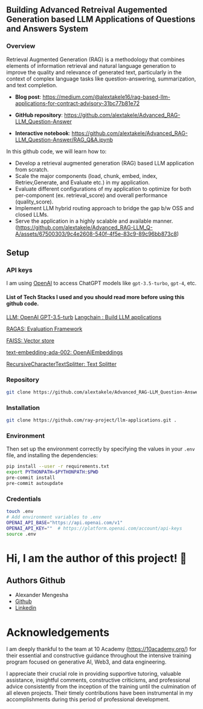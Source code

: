 ## Building Advanced Retreival Augemented Generation based LLM Applications of Questions and Answers System

### Overview

Retrieval Augmented Generation (RAG) is a methodology that combines elements of information retrieval and natural language generation to improve the quality and relevance of generated text, particularly in the context of complex language tasks like question-answering, summarization, and text completion.

- **Blog post**: https://medium.com/@alextakele16/rag-based-llm-applications-for-contract-advisory-31bc77b81e72
  
- **GitHub repository**: https://github.com/alextakele/Advanced_RAG-LLM_Question-Answer
  
- **Interactive notebook**: https://github.com/alextakele/Advanced_RAG-LLM_Question-Answer/RAG_Q&A.ipynb
  
In this github code, we will learn how to:

- Develop a retrieval augmented generation (RAG) based LLM application from scratch.
- Scale the major components (load, chunk, embed, index, Retriev,Generate, and Evaluate etc.) in my application.
- Evaluate different configurations of my application to optimize for both per-component (ex. retrieval_score) and overall performance (quality_score).
- Implement LLM hybrid routing approach to bridge the gap b/w OSS and closed LLMs.
- Serve the application in a highly scalable and available manner.
  (https://github.com/alextakele/Advanced_RAG-LLM_Q-A/assets/67500303/9c4e2608-540f-4f5e-83c9-89c96bb873c8)

## Setup
### API keys
I am using [OpenAI](https://platform.openai.com/docs/models/) to access ChatGPT models like `gpt-3.5-turbo`, `gpt-4`, etc. 


#### List of Tech Stacks I used and you should read more before using this github code.

[LLM: OpenAI GPT-3.5-turb](https://www.smashingmagazine.com/2024/01/guide-retrieval-augmented-generation-language-models/)
[Langchain : Build LLM applications](https://www.analyticsvidhya.com/blog/2023/07/building-llm-powered-applications-with-langchain/)

[RAGAS: Evaluation Framework](https://docs.ragas.io/en/latest/howtos/integrations/llamaindex.html)

[FAISS: Vector store](https://faiss.ai/index.html)

[text-embedding-ada-002: OpenAIEmbeddings](https://platform.openai.com/docs/guides/embeddings)

[RecursiveCharacterTextSplitter: Text Splitter](https://api.python.langchain.com/en/latest/text_splitter/langchain.text_splitter.RecursiveCharacterTextSplitter.html)
### Repository
```bash
git clone https://github.com/alextakele/Advanced_RAG-LLM_Question-Answer
```
### Installation 
```bash
git clone https://github.com/ray-project/llm-applications.git .
```
### Environment

Then set up the environment correctly by specifying the values in your `.env` file,
and installing the dependencies:

```bash
pip install --user -r requirements.txt
export PYTHONPATH=$PYTHONPATH:$PWD
pre-commit install
pre-commit autoupdate
```
### Credentials
```bash
touch .env
# Add environment variables to .env
OPENAI_API_BASE="https://api.openai.com/v1"
OPENAI_API_KEY=""  # https://platform.openai.com/account/api-keys
source .env
```
# Hi, I am the author of this project! 👋

## Authors Github
- Alexander  Mengesha
- [Github](https://www.github.com/alextakele)
- [Linkedin](https://www.linkedin.com/in/alextakele)

# Acknowledgements
I am deeply thankful to the team at 10 Academy (https://10academy.org/) for their essential and constructive guidance throughout the intensive training program focused on generative AI, Web3, and data engineering.

I appreciate their crucial role in providing supportive tutoring, valuable assistance, insightful comments, constructive criticisms, and professional advice consistently from the inception of the training until the culmination of all eleven projects. Their timely contributions have been instrumental in my accomplishments during this period of professional development.




